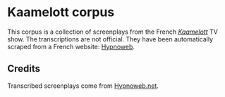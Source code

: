 # Kaamelott corpus

This corpus is a collection of screenplays from the French [*Kaamelott*](https://fr.wikipedia.org/wiki/Kaamelott) TV show. The transcriptions are not official. They have been automatically scraped from a French website: [Hypnoweb](https://www.hypnoweb.net/).

## Credits

Transcribed screenplays come from [Hypnoweb.net](https://www.hypnoweb.net/).
